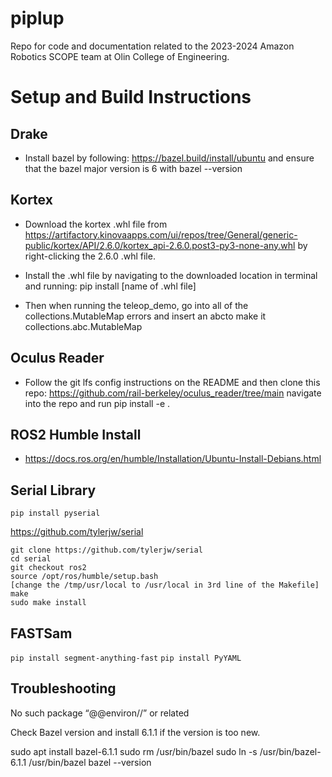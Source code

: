 # piplup
Repo for code and documentation related to the 2023-2024 Amazon Robotics SCOPE team at Olin College of Engineering.


# Setup and Build Instructions
## Drake
- Install bazel by following: https://bazel.build/install/ubuntu  and ensure that the bazel major version is 6 with bazel --version 

## Kortex

- Download the kortex .whl file from https://artifactory.kinovaapps.com/ui/repos/tree/General/generic-public/kortex/API/2.6.0/kortex_api-2.6.0.post3-py3-none-any.whl  by right-clicking the 2.6.0 .whl file.

- Install the .whl file by navigating to the downloaded location in terminal and running: pip install [name of .whl file]

- Then when running the teleop_demo, go into all of the collections.MutableMap errors and insert an abcto make it collections.abc.MutableMap

## Oculus Reader
- Follow the git lfs config instructions on the README and then clone this repo: https://github.com/rail-berkeley/oculus_reader/tree/main 
navigate into the repo and run pip install -e .

## ROS2 Humble Install
- https://docs.ros.org/en/humble/Installation/Ubuntu-Install-Debians.html 

## Serial Library
`pip install pyserial`

https://github.com/tylerjw/serial
```
git clone https://github.com/tylerjw/serial
cd serial
git checkout ros2
source /opt/ros/humble/setup.bash
[change the /tmp/usr/local to /usr/local in 3rd line of the Makefile]
make
sudo make install
```

## FASTSam
`pip install segment-anything-fast`
`pip install PyYAML`


## Troubleshooting

No such package “@@environ//” or related

Check Bazel version and install 6.1.1 if the version is too new.

sudo apt install bazel-6.1.1
sudo rm /usr/bin/bazel
sudo ln -s /usr/bin/bazel-6.1.1 /usr/bin/bazel
bazel --version
